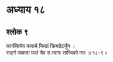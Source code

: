# अध्याय १८

## श्लोक ९

कार्यमित्येव यत्कर्म नियतं क्रियतेऽर्जुन ।<br>सङ्गं त्यक्त्वा फलं चैव स त्यागः सात्त्विको मतः ॥ १८-९॥<br><br>

